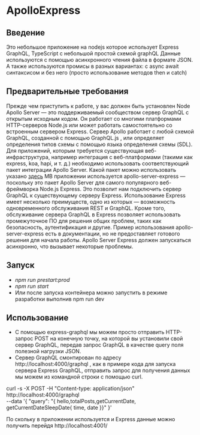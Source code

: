 # ApolloExpress
 
## Введение
Это небольшое приложение на nodejs которое использует Express GraphQL, TypeScript с небольшой простой схемой graphQL
Данные используются с помощью асинхронного чтения файла в формате JSON.
А также используются промисы в разных вариантах: с async await  синтаксисом и без него (просто использование методов then и catch)

## Предварительные требования
Прежде чем приступить к работе, у вас должен быть установлен Node
Apollo Server — это поддерживаемый сообществом сервер GraphQL с открытым исходным кодом. Он работает со многими платформами 
HTTP-серверов Node.js или может работать самостоятельно со встроенным сервером Express. Сервер Apollo работает с любой схемой GraphQL, созданной с помощью GraphQL.js , или определяет определения типов схемы с помощью языка определения схемы (SDL).
Для приложений, которым требуется существующая веб-инфраструктура, например интеграция с веб-платформами (такими как express, koa, hapi, и т. д.) необходимо использовать соответствующий пакет интеграции Apollo Server.
Какой пакет можно использовать указано [здесь]( https://www.apollographql.com/docs/apollo-server/integrations/middleware)
МВ приложении используется apollo-server-express — поскольку это пакет Apollo Server для  самого популярного веб-фреймворка Node.js Express. Это позволит нам подключить сервер GraphQL к существующему серверу Express.
Использование Express имеет несколько преимуществ, одно из которых — возможность одновременного обслуживания REST и GraphQL. Кроме того, обслуживание сервера GraphQL в Express позволяет использовать промежуточное ПО для решения общих проблем, таких как безопасность, аутентификация и другие.
Пример использования apollo-server-express есть в документации, но не предоставляет готового решения для начала работы. 
Apollo Server Express должен запускаться асинхронно, что вызывает некоторые проблемы.


## Запуск
- *npm run prestart:prod*
- *npm run start*
- Или после запуска контейнера можно запустить в режиме разработки выполнив npm run dev

## Использование 
- С помощью express-graphql мы можем просто отправить HTTP-запрос POST на конечную точку, на которой вы установили свой сервер GraphQL, передав запрос GraphQL в качестве query поля полезной нагрузки JSON.
- Cервер  GraphQL смонтирован по адресу http://localhost:4000/graphql , как в примере кода для запуска сервера Express GraphQL, отправить запрос для получения данных мы можем из командной строки с помощью curl.

curl -s -X POST -H "Content-type: application/json" http://localhost:4000/graphql \
--data '{ "query": "{ hello,totalPosts,getCurrentDate, getCurrentDateSleepDate{ time, date }}" }'

По скольку в приложении используется и Express данные можно получить перейдя http://localhost:4001/





